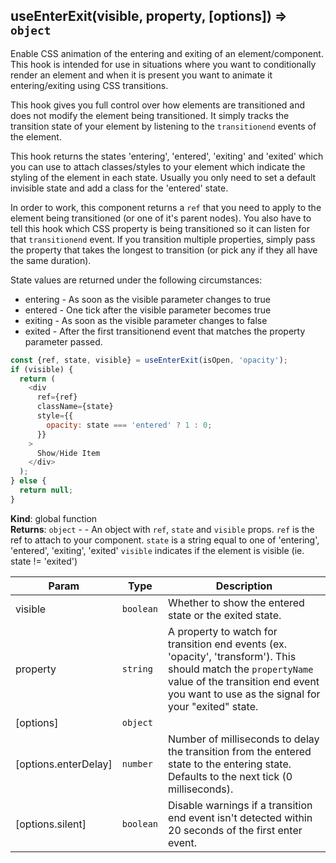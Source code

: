 <a name="useEnterExit"></a>

## useEnterExit(visible, property, [options]) ⇒ <code>object</code>
Enable CSS animation of the entering and exiting of an element/component.
This hook is intended for use in situations where you want to conditionally
render an element and when it is present you want to animate it
entering/exiting using CSS transitions.

This hook gives you full control over how elements are transitioned
and does not modify the element being transitioned. It simply tracks
the transition state of your element by listening to the `transitionend`
events of the element.

This hook returns the states 'entering', 'entered', 'exiting'
and 'exited' which you can use to attach classes/styles to your element which
indicate the styling of the element in each state. Usually you
only need to set a default invisible state and add a class for
the 'entered' state.

In order to work, this component returns a `ref` that you need to
apply to the element being transitioned (or one of it's parent nodes).
You also have to tell this hook which CSS property is being transitioned
so it can listen for that `transitionend` event. If you transition
multiple properties, simply pass the property that takes the
longest to transition (or pick any if they all have the same
duration).

State values are returned under the following circumstances:
- entering - As soon as the visible parameter changes to true
- entered - One tick after the visible parameter becomes true
- exiting - As soon as the visible parameter changes to false
- exited - After the first transitionend event that matches the property
  parameter passed.

```js
const {ref, state, visible} = useEnterExit(isOpen, 'opacity');
if (visible) {
  return (
    <div
      ref={ref}
      className={state}
      style={{
        opacity: state === 'entered' ? 1 : 0;
      }}
    >
      Show/Hide Item
    </div>
  );
} else {
  return null;
}
```

**Kind**: global function  
**Returns**: <code>object</code> - - An object with `ref`, `state` and `visible` props.
  `ref` is the ref to attach to your component.
  `state` is a string equal to one of 'entering', 'entered', 'exiting', 'exited'
  `visible` indicates if the element is visible (ie. state != 'exited')  

| Param | Type | Description |
| --- | --- | --- |
| visible | <code>boolean</code> | Whether to show the entered state or the exited state. |
| property | <code>string</code> | A property to watch for transition end events (ex. 'opacity', 'transform').   This should match the `propertyName` value of the transition end event you   want to use as the signal for your "exited" state. |
| [options] | <code>object</code> |  |
| [options.enterDelay] | <code>number</code> | Number of milliseconds to delay the transition from   the entered state to the entering state. Defaults to the next tick (0 milliseconds). |
| [options.silent] | <code>boolean</code> | Disable warnings if a transition end event isn't   detected within 20 seconds of the first enter event. |


